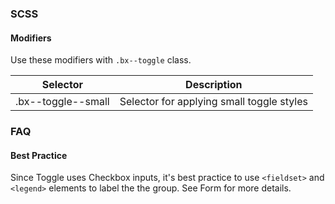 ### SCSS

#### Modifiers

Use these modifiers with `.bx--toggle` class.

| Selector             | Description                                   |
|----------------------|-----------------------------------------------|
| .bx--toggle--small   | Selector for applying small toggle styles   |

### FAQ

#### Best Practice

Since Toggle uses Checkbox inputs, it's best practice to use `<fieldset>` and `<legend>` elements to label the the group. See Form for more details.
